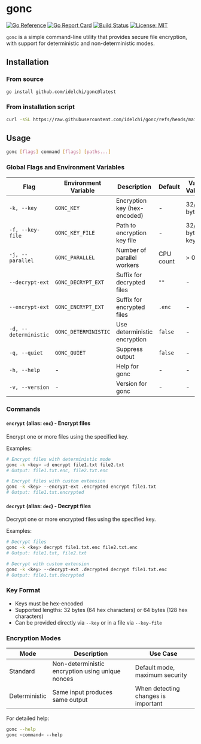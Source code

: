 # gonc

[![Go Reference](https://pkg.go.dev/badge/github.com/idelchi/gonc.svg)](https://pkg.go.dev/github.com/idelchi/gonc)
[![Go Report Card](https://goreportcard.com/badge/github.com/idelchi/gonc)](https://goreportcard.com/report/github.com/idelchi/gonc)
[![Build Status](https://github.com/idelchi/gonc/actions/workflows/github-actions.yml/badge.svg)](https://github.com/idelchi/gonc/actions/workflows/github-actions.yml/badge.svg)
[![License: MIT](https://img.shields.io/badge/License-MIT-yellow.svg)](https://opensource.org/licenses/MIT)

`gonc` is a simple command-line utility that provides secure file encryption,
with support for deterministic and non-deterministic modes.

## Installation

### From source

```sh
go install github.com/idelchi/gonc@latest
```

### From installation script

```sh
curl -sSL https://raw.githubusercontent.com/idelchi/gonc/refs/heads/main/install.sh | sh -s -- -d ~/.local/bin
```

## Usage

```sh
gonc [flags] command [flags] [paths...]
```

### Global Flags and Environment Variables

| Flag                  | Environment Variable | Description                  | Default   | Valid Values    |
| --------------------- | -------------------- | ---------------------------- | --------- | --------------- |
| `-k, --key`           | `GONC_KEY`           | Encryption key (hex-encoded) | -         | 32/64 bytes     |
| `-f, --key-file`      | `GONC_KEY_FILE`      | Path to encryption key file  | -         | 32/64 bytes key |
| `-j, --parallel`      | `GONC_PARALLEL`      | Number of parallel workers   | CPU count | > 0             |
| `--decrypt-ext`       | `GONC_DECRYPT_EXT`   | Suffix for decrypted files   | `""`      | -               |
| `--encrypt-ext`       | `GONC_ENCRYPT_EXT`   | Suffix for encrypted files   | `.enc`    | -               |
| `-d, --deterministic` | `GONC_DETERMINISTIC` | Use deterministic encryption | `false`   | -               |
| `-q, --quiet`         | `GONC_QUIET`         | Suppress output              | `false`   | -               |
| `-h, --help`          | -                    | Help for gonc                | -         | -               |
| `-v, --version`       | -                    | Version for gonc             | -         | -               |

### Commands

#### `encrypt` (alias: `enc`) - Encrypt files

Encrypt one or more files using the specified key.

Examples:

```sh
# Encrypt files with deterministic mode
gonc -k <key> -d encrypt file1.txt file2.txt
# Output: file1.txt.enc, file2.txt.enc

# Encrypt files with custom extension
gonc -k <key> --encrypt-ext .encrypted encrypt file1.txt
# Output: file1.txt.encrypted
```

#### `decrypt` (alias: `dec`) - Decrypt files

Decrypt one or more encrypted files using the specified key.

Examples:

```sh
# Decrypt files
gonc -k <key> decrypt file1.txt.enc file2.txt.enc
# Output: file1.txt, file2.txt

# Decrypt with custom extension
gonc -k <key> --decrypt-ext .decrypted decrypt file1.txt.enc
# Output: file1.txt.decrypted
```

### Key Format

- Keys must be hex-encoded
- Supported lengths: 32 bytes (64 hex characters) or 64 bytes (128 hex characters)
- Can be provided directly via `--key` or in a file via `--key-file`

### Encryption Modes

| Mode          | Description                                      | Use Case                            |
| ------------- | ------------------------------------------------ | ----------------------------------- |
| Standard      | Non-deterministic encryption using unique nonces | Default mode, maximum security      |
| Deterministic | Same input produces same output                  | When detecting changes is important |

For detailed help:

```sh
gonc --help
gonc <command> --help
```

